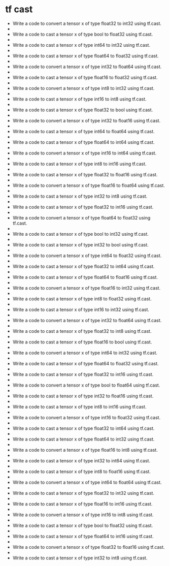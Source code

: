 # tf cast

- Write a code to convert a tensor x of type float32 to int32 using tf.cast.
- 
- Write a code to cast a tensor x of type bool to float32 using tf.cast.
- 
- Write a code to cast a tensor x of type int64 to int32 using tf.cast.
- 
- Write a code to cast a tensor x of type float64 to float32 using tf.cast.
- 
- Write a code to convert a tensor x of type int32 to float64 using tf.cast.
- 
- Write a code to cast a tensor x of type float16 to float32 using tf.cast.
- 
- Write a code to convert a tensor x of type int8 to int32 using tf.cast.
- 
- Write a code to cast a tensor x of type int16 to int8 using tf.cast.
- 
- Write a code to cast a tensor x of type float32 to bool using tf.cast.
- 
- Write a code to convert a tensor x of type int32 to float16 using tf.cast.
- 
- Write a code to cast a tensor x of type int64 to float64 using tf.cast.
- 
- Write a code to cast a tensor x of type float64 to int64 using tf.cast.
- 
- Write a code to convert a tensor x of type int16 to int64 using tf.cast.
- 
- Write a code to cast a tensor x of type int8 to int16 using tf.cast.
- 
- Write a code to cast a tensor x of type float32 to float16 using tf.cast.
- 
- Write a code to convert a tensor x of type float16 to float64 using tf.cast.
- 
- Write a code to cast a tensor x of type int32 to int8 using tf.cast.
- 
- Write a code to cast a tensor x of type float32 to int16 using tf.cast.
- 
- Write a code to convert a tensor x of type float64 to float32 using tf.cast.
- 
- Write a code to cast a tensor x of type bool to int32 using tf.cast.
- 
- Write a code to cast a tensor x of type int32 to bool using tf.cast.
- 
- Write a code to convert a tensor x of type int64 to float32 using tf.cast.
- 
- Write a code to cast a tensor x of type float32 to int64 using tf.cast.
- 
- Write a code to cast a tensor x of type float64 to float16 using tf.cast.
- 
- Write a code to convert a tensor x of type float16 to int32 using tf.cast.
- 
- Write a code to cast a tensor x of type int8 to float32 using tf.cast.
- 
- Write a code to cast a tensor x of type int16 to int32 using tf.cast.
- 
- Write a code to convert a tensor x of type int32 to float64 using tf.cast.
- 
- Write a code to cast a tensor x of type float32 to int8 using tf.cast.
- 
- Write a code to cast a tensor x of type float16 to bool using tf.cast.
- 
- Write a code to convert a tensor x of type int64 to int32 using tf.cast.
- 
- Write a code to cast a tensor x of type float64 to float32 using tf.cast.
- 
- Write a code to cast a tensor x of type float32 to int16 using tf.cast.
- 
- Write a code to convert a tensor x of type bool to float64 using tf.cast.
- 
- Write a code to cast a tensor x of type int32 to float16 using tf.cast.
- 
- Write a code to cast a tensor x of type int8 to int16 using tf.cast.
- 
- Write a code to convert a tensor x of type int16 to float32 using tf.cast.
- 
- Write a code to cast a tensor x of type float32 to int64 using tf.cast.
- 
- Write a code to cast a tensor x of type float64 to int32 using tf.cast.
- 
- Write a code to convert a tensor x of type float16 to int8 using tf.cast.
- 
- Write a code to cast a tensor x of type int32 to int64 using tf.cast.
- 
- Write a code to cast a tensor x of type int8 to float16 using tf.cast.
- 
- Write a code to convert a tensor x of type int64 to float64 using tf.cast.
- 
- Write a code to cast a tensor x of type float32 to int32 using tf.cast.
- 
- Write a code to cast a tensor x of type float16 to int16 using tf.cast.
- 
- Write a code to convert a tensor x of type int16 to int8 using tf.cast.
- 
- Write a code to cast a tensor x of type bool to float32 using tf.cast.
- 
- Write a code to cast a tensor x of type float64 to int16 using tf.cast.
- 
- Write a code to convert a tensor x of type float32 to float16 using tf.cast.
- 
- Write a code to cast a tensor x of type int32 to int8 using tf.cast.